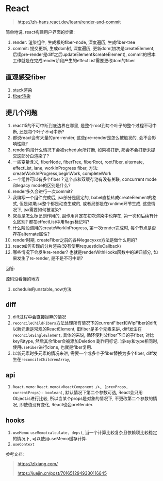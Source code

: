 # React

> <https://zh-hans.react.dev/learn/render-and-commit>

简单地说, react构建用户界面的步骤:

1. render: 渲染组件, 生成根的fiber-node, 深度遍历, 生成fiber-tree
2. commit: 提交更新, 生成dom树, 深度遍历, 更新dom(初次是createElement, 后续pre-render是diff之后updateElement&createElement), commit的根本工作就是在完成render阶段产生的effectList需要更改dom的fiber

## 直观感受fiber

1. [stack渲染](https://claudiopro.github.io/react-fiber-vs-stack-demo/stack.html)
2. [fiber渲染](https://claudiopro.github.io/react-fiber-vs-stack-demo/fiber.html)


## 提几个问题

1. react15的不可中断到底边界在哪里, 是整个root到每个叶子的整个过程不可中断, 还是每个叶子不可中断?
2. 都说react会有大量的pre-render, 这些pre-render是怎么被触发的, 会不会影响性能?
3. render阶段什么情况下会被schedule所打断, 如果被打断, 那会不会打断未提交这部分白渲染了?
4. 一些变量含义, fiberNode, fiberTree, fiberRoot, rootFiber, alternate, effectList, lane, workInProgress fiber, 方法: createWorkInProgress,beginWork, completeWork
5. 一个组件可以有多个fiber？这个点和双缓存池有没有关联, concurrent mode和legacy mode的区别是什么?
6. render多久会进行一次commit?
7. 我编写一个组件完成后, jsx部分是固定的, babel直接转成createElement的格式, 但是如果jsx整个都是动态生成的, 或者局部是在runtime环节生成, 这些情况下, jsx需要如何被渲染?
8. 究竟是怎么标记副作用的, 副作用肯定在初次渲染中也存在, 第一次和后续有什么区别? 都在effectList中用flags标记吗?
9. 什么阶段调用的createWorkInProgress, 第一次render完成时, 每个节点是否存在alternate属性?
10. render时期, createFiber之前的各种legacyxxx方法是做什么用的?
11. react如何实现的分片渲染(没有使用requestIdleCallback)
12. 哪些情况下会发生re-render? 也就是renderWithHooks函数中的递归部分, 如果发生了re-render, 是不是不可中断?

回答:

源码没看懂的地方

1. schedule的unstable_now方法

## diff

1. diff过程中会直接抛弃的情况
2. `reconcileChildFibers`方法处理所有情况下的currentFiber和WipFiber的diff, 以新元素是常规的ReactElement, 旧fiber是多个元素来讲, diff发生在`reconcileSingleElement`, 具体的来说, 循环便利父fiber下旧的子fiber, 对比key和type, 然后其余fiber会被添加Deletion 副作用标记. 当key和type相同时, 使用`useFiber`进行clone, 也就是fiber复用.
3. 以新元素时多元素的情况来讲, 需要一个或多个子fiber替换为多个fiber, diff发生在`reconcileChildrenArray`,

## api

1. `React.memo`: `React.memo(<ReactComponent />, (prevProps, currentProps): boolean)`, 默认情况下第二个参数可选, React会只用Object.is进行比较, 所以当某个props是对象的情况下, 不更改第二个参数的情况, 即使值没有变化, React也会preRender.

## hooks

1. `useMemo`: `useMemo(calculate, deps)`, 当一个计算比较复杂且依赖项比较稳定的情况下, 可以使用useMemo缓存计算.
2. `useContext`

参考文档:
> <https://zlxiang.com/>
>
> <https://juejin.cn/post/7016512949330116645>
